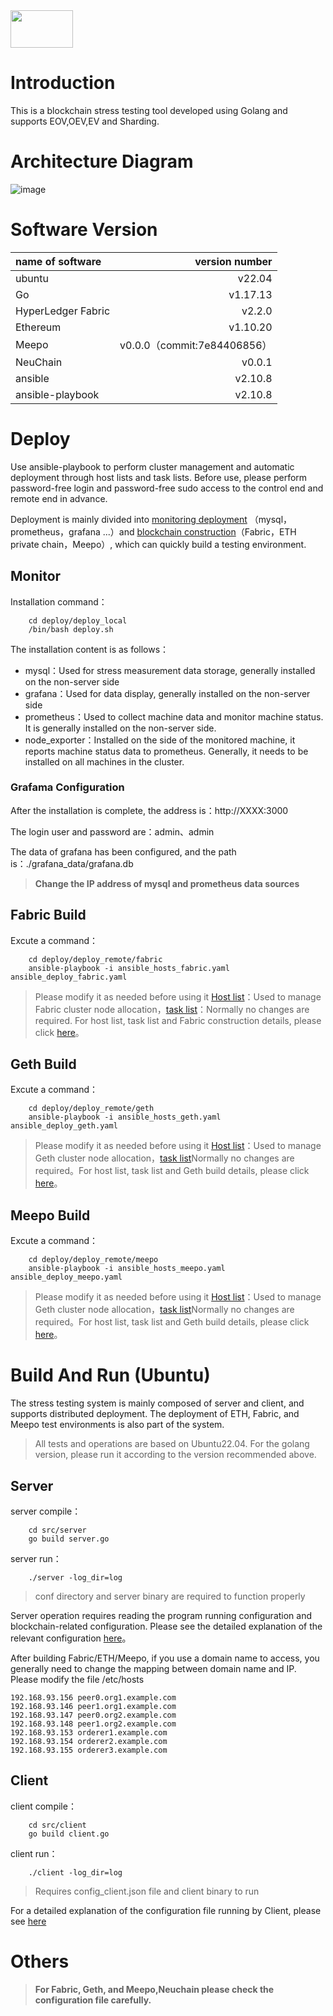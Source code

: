 <img src="https://github.com/btcly/BlockBenchMark/assets/51044388/0c5a917e-7a8a-477a-ae47-50744409173b" width = "100" height = "60" div align=center />

# Introduction
This is a blockchain stress testing tool developed using Golang and supports EOV,OEV,EV and Sharding.  
# Architecture Diagram
![image](https://github.com/btcly/BlockBenchMark/assets/51044388/7c19e4d4-7c0a-4ee4-99c1-d15148790a0b)



# Software Version
| name of software       |     version number  |
| :----------- |------------:|
|   ubuntu    |   v22.04  |
|   Go          |   v1.17.13     |
|   HyperLedger Fabric |    v2.2.0|
|   Ethereum    |   v1.10.20 |
|   Meepo    |   v0.0.0（commit:7e84406856） |
|NeuChain |  v0.0.1 |
|ansible   |v2.10.8|
|ansible-playbook   |v2.10.8|
# Deploy
Use ansible-playbook to perform cluster management and automatic deployment through host lists and task lists. Before use, please perform password-free login and password-free sudo access to the control end and remote end in advance.

Deployment is mainly divided into [monitoring deployment](./deploy/deploy_local/readme.md) （mysql，prometheus，grafana ...）and [blockchain construction](./deploy/deploy_remote/readme.md)（Fabric，ETH private chain，Meepo）, which can quickly build a testing environment.

## Monitor
Installation command：
```shell
    cd deploy/deploy_local
    /bin/bash deploy.sh
```
The installation content is as follows：
* mysql：Used for stress measurement data storage, generally installed on the non-server side
* grafana：Used for data display, generally installed on the non-server side
* prometheus：Used to collect machine data and monitor machine status. It is generally installed on the non-server side.
* node_exporter：Installed on the side of the monitored machine, it reports machine status data to prometheus. Generally, it needs to be installed on all machines in the cluster.

### Grafama Configuration
After the installation is complete, the address is：http://XXXX:3000

The login user and password are：admin、admin

The data of grafana has been configured, and the path is：./grafana_data/grafana.db

> **Change the IP address of mysql and prometheus data sources**

## Fabric Build
Excute a command：
```shell
    cd deploy/deploy_remote/fabric
    ansible-playbook -i ansible_hosts_fabric.yaml ansible_deploy_fabric.yaml
```
> Please modify it as needed before using it [Host list](./deploy/deploy_remote/fabric/ansible_hosts_fabric.yaml)：Used to manage Fabric cluster node allocation，[task list](./deploy/deploy_remote/fabric/ansible_deploy_fabric.yaml)：Normally no changes are required. For host list, task list and Fabric construction details, please click [here](./deploy/deploy_remote/fabric/readme.md)。

## Geth Build
Excute a command：
```shell
    cd deploy/deploy_remote/geth
    ansible-playbook -i ansible_hosts_geth.yaml ansible_deploy_geth.yaml
```
> Please modify it as needed before using it [Host list](./deploy/deploy_remote/geth/ansible_hosts_geth.yaml)：Used to manage Geth cluster node allocation，[task list](./deploy/deploy_remote/geth/ansible_deploy_geth.yaml)Normally no changes are required。For host list, task list and Geth build details, please click [here](./deploy/deploy_remote/geth/readme.md)。

## Meepo Build
Excute a command：
```shell
    cd deploy/deploy_remote/meepo
    ansible-playbook -i ansible_hosts_meepo.yaml ansible_deploy_meepo.yaml
```
> Please modify it as needed before using it [Host list](./deploy/deploy_remote/meepo/ansible_hosts_meepo.yaml)：Used to manage Geth cluster node allocation，[task list](./deploy/deploy_remote/meepo/ansible_deploy_meepo.yaml)Normally no changes are required。For host list, task list and Geth build details, please click [here](./deploy/deploy_remote/meepo/readme.md)。

# Build And Run (Ubuntu)
The stress testing system is mainly composed of server and client, and supports distributed deployment.
The deployment of ETH, Fabric, and Meepo test environments is also part of the system.
> All tests and operations are based on Ubuntu22.04. For the golang version, please run it according to the version recommended above.
## Server
server compile：
```shell
    cd src/server
    go build server.go
```
server run：
```shell
    ./server -log_dir=log
```
> conf directory and server binary are required to function properly

Server operation requires reading the program running configuration and blockchain-related configuration. Please see the detailed explanation of the relevant configuration [here](./src/server/conf/readme.md)。

After building Fabric/ETH/Meepo, if you use a domain name to access, you generally need to change the mapping between domain name and IP. Please modify the file /etc/hosts
```shell
192.168.93.156 peer0.org1.example.com
192.168.93.146 peer1.org1.example.com
192.168.93.147 peer0.org2.example.com
192.168.93.148 peer1.org2.example.com
192.168.93.153 orderer1.example.com
192.168.93.154 orderer2.example.com
192.168.93.155 orderer3.example.com
```

## Client
client compile：
```shell
    cd src/client
    go build client.go
```
client run：
```shell
    ./client -log_dir=log
```
> Requires config_client.json file and client binary to run

For a detailed explanation of the configuration file running by Client, please see [here](./src/client/readme.md)

# Others 
> **For Fabric, Geth, and Meepo,Neuchain please check the configuration file carefully.**
